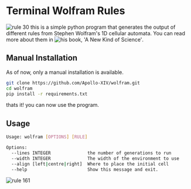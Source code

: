 # Terminal Wolfram Rules
![rule 30](https://github.com/Apollo-XIV/wolfram/assets/119538960/8947abd4-095a-4d35-82aa-8d1e01f65183)
this is a simple python program that generates the output of different rules from Stephen Wolfram's 1D cellular automata. You can read more about them in ![his book, 'A New Kind of Science'](https://www.wolframscience.com/nks/).
## Manual Installation
As of now, only a manual installation is available.
```sh
git clone https://github.com/Apollo-XIV/wolfram.git
cd wolfram
pip install -r requirements.txt
```
thats it! you can now use the program.
## Usage
```sh
Usage: wolfram [OPTIONS] [RULE]

Options:
  --lines INTEGER              the number of generations to run
  --width INTEGER              The width of the environment to use
  --align [left|centre|right]  Where to place the initial cell
  --help                       Show this message and exit.

```
![rule 161](https://github.com/Apollo-XIV/wolfram/assets/119538960/b0546544-bd3b-4fa9-aa74-2b33673fb942)
